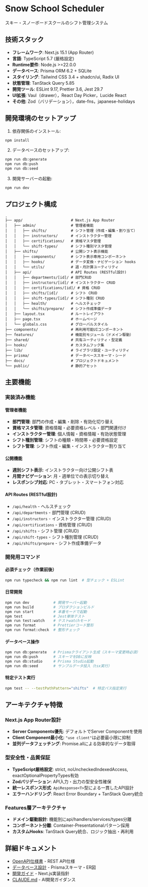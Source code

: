 # Snow School Scheduler

スキー・スノーボードスクールのシフト管理システム

## 技術スタック

- **フレームワーク**: Next.js 15.1 (App Router)
- **言語**: TypeScript 5.7 (厳格設定)
- **Runtime要件**: Node.js >=22.0.0
- **データベース**: Prisma ORM 6.2 + SQLite
- **スタイリング**: Tailwind CSS 3.4 + shadcn/ui, Radix UI
- **状態管理**: TanStack Query 5.85
- **開発ツール**: ESLint 9.17, Prettier 3.6, Jest 29.7
- **UI拡張**: Vaul（drawer），React Day Picker，Lucide React
- **その他**: Zod（バリデーション），date-fns，japanese-holidays

## 開発環境のセットアップ

1. 依存関係のインストール:

```bash
npm install
```

2. データベースのセットアップ:

```bash
npm run db:generate
npm run db:push
npm run db:seed
```

3. 開発サーバーの起動:

```bash
npm run dev
```

## プロジェクト構成

```
.
├── app/                      # Next.js App Router
│   ├── admin/                # 管理者機能
│   │   ├── shifts/           # シフト管理（作成・編集・割り当て）
│   │   ├── instructors/      # インストラクター管理
│   │   ├── certifications/   # 資格マスタ管理
│   │   └── shift-types/      # シフト種別マスタ管理
│   ├── shifts/               # 公開シフト表示機能
│   │   ├── components/       # シフト表示専用コンポーネント
│   │   ├── hooks/            # データ変換・ナビゲーション hooks
│   │   └── utils/            # 週・月計算ユーティリティ
│   ├── api/                  # API Routes (RESTful設計)
│   │   ├── departments/[id]/ # 部門CRUD
│   │   ├── instructors/[id]/ # インストラクター CRUD
│   │   ├── certifications/[id]/ # 資格 CRUD
│   │   ├── shifts/[id]/      # シフト CRUD
│   │   ├── shift-types/[id]/ # シフト種別 CRUD
│   │   ├── health/           # ヘルスチェック
│   │   └── shifts/prepare/   # シフト作成準備データ
│   ├── layout.tsx            # ルートレイアウト
│   ├── page.tsx              # ホームページ
│   └── globals.css           # グローバルスタイル
├── components/               # 再利用可能UIコンポーネント
├── features/                 # 機能別モジュール（ドメイン駆動）
├── shared/                   # 共有ユーティリティ・型定義
├── hooks/                    # カスタムフック集
├── lib/                      # ライブラリ設定・ユーティリティ
├── prisma/                   # データベーススキーマ・シード
├── docs/                     # プロジェクトドキュメント
└── public/                   # 静的アセット
```

## 主要機能

### 実装済み機能

#### 管理者機能

- **部門管理**: 部門の作成・編集・削除・有効化切り替え
- **資格マスタ管理**: 資格情報・必要資格レベル・部門関連付け
- **インストラクター管理**: 個人情報・資格情報・有効状態管理
- **シフト種別管理**: シフトの種類・時間帯・必要資格設定
- **シフト管理**: シフト作成・編集・インストラクター割り当て

#### 公開機能

- **週別シフト表示**: インストラクター向け公開シフト表
- **月間ナビゲーション**: 月・週単位での表示切り替え
- **レスポンシブ対応**: PC・タブレット・スマートフォン対応

#### API Routes (RESTful設計)

- `/api/health` - ヘルスチェック
- `/api/departments` - 部門管理 (CRUD)
- `/api/instructors` - インストラクター管理 (CRUD)
- `/api/certifications` - 資格管理 (CRUD)
- `/api/shifts` - シフト管理 (CRUD)
- `/api/shift-types` - シフト種別管理 (CRUD)
- `/api/shifts/prepare` - シフト作成準備データ

### 開発用コマンド

#### 必須チェック（作業前後）

```bash
npm run typecheck && npm run lint  # 型チェック + ESLint
```

#### 日常開発

```bash
npm run dev           # 開発サーバー起動
npm run build         # プロダクションビルド
npm run start         # 本番モードで起動
npm test              # Jest単体テスト
npm run test:watch    # テストwatchモード
npm run format        # Prettierコード整形
npm run format:check  # 整形チェック
```

#### データベース操作

```bash
npm run db:generate   # Prismaクライアント生成（スキーマ変更時必須）
npm run db:push       # スキーマをDBに反映
npm run db:studio     # Prisma Studio起動
npm run db:seed       # サンプルデータ投入（tsx実行）
```

#### 特定テスト実行

```bash
npm test -- --testPathPattern="shifts"  # 特定パス指定実行
```

## アーキテクチャ特徴

### Next.js App Router設計

- **Server Components優先**: デフォルトでServer Componentを使用
- **Client Component最小化**: `"use client"`は必要最小限に抑制
- **並列データフェッチング**: Promise.allによる効率的なデータ取得

### 型安全性・品質保証

- **TypeScript厳格設定**: strict, noUncheckedIndexedAccess, exactOptionalPropertyTypes有効
- **Zodバリデーション**: API入力・出力の型安全性確保
- **統一レスポンス形式**: `ApiResponse<T>`型による一貫したAPI設計
- **エラーハンドリング**: React Error Boundary + TanStack Query統合

### Features層アーキテクチャ

- **ドメイン駆動設計**: 機能別にapi/handlers/services/types分離
- **コンポーネント分離**: Container-Presentationalパターン採用
- **カスタムHooks**: TanStack Query統合、ロジック抽出・再利用

## 詳細ドキュメント

- [OpenAPI仕様書](./docs/openapi.yaml) - REST API仕様
- [データベース設計](./docs/db.md) - Prismaスキーマ・ER図
- [開発ガイド](./docs/nextjs.md) - Next.js実装指針
- [CLAUDE.md](./CLAUDE.md) - AI開発ガイダンス
